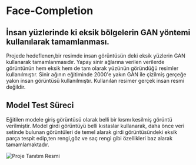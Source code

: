 # Face-Completion

## İnsan yüzlerinde ki eksik bölgelerin GAN yöntemi kullanılarak tamamlanması.

Projede hedeflenen,bir resimde insan görüntüsün deki eksik yüzlerin GAN kullanarak tamamlanmasıdır.
Yapay sinir ağlarına verilen verilerde görüntünün hem eksik hem de tam olarak yüzünün göründüğü resimler kullanılmıştır.
Sinir ağının eğitiminde 2000'e yakın GAN ile çizilmiş gerçeğe yakın insan görüntüsü kullanılmıştır. 
Kullanılan resimer gerçek insan resmi değildir.

## Model Test Süreci
Eğitilen modele giriş görüntüsü olarak belli bir kısmı kesilmiş görüntü verilmiştir. Model girdi görüntüyü belli kıstaslar kullanarak,
daha önce veri setinde bulunan görüntüleri de temel alarak girdi görüntüsündeki eksik parça tespit edip,ten rengi,göz ve saç rengi gibi
özellikleri baz alarak tamamlamaktadır.

![Proje Tanıtım Resmi](https://github.com/aliciplak95/Face-Completion/blob/master/result/img.png)

